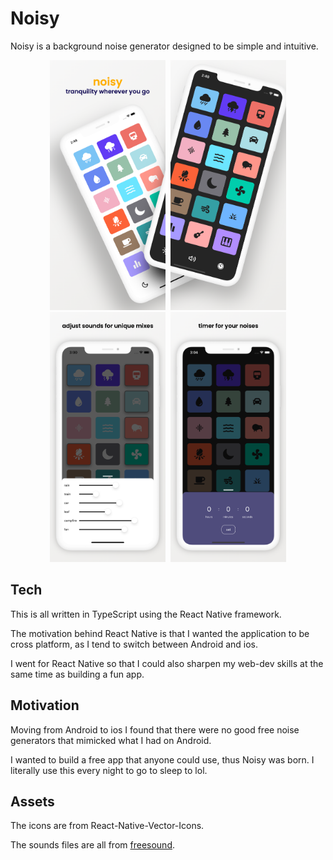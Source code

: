 # Noisy

Noisy is a background noise generator designed to be simple and intuitive. 

<p align="center">
    <kbd>
        <img height=400  src="assets/screens/screenshot_0.png">
        <img height=400 src="assets/screens/screenshot_1.png">
        <img height=400 src="assets/screens/screenshot_2.png">
        <img height=400 src="assets/screens/screenshot_3.png">
    </kbd>
</p>

## Tech

This is all written in TypeScript using the React Native framework.

The motivation behind React Native is that I wanted the application to be cross platform, as I tend to switch between Android and ios.

I went for React Native so that I could also sharpen my web-dev skills at the same time as building a fun app. 

## Motivation

Moving from Android to ios I found that there were no good free noise generators that mimicked what I had on Android. 

I wanted to build a free app that anyone could use, thus Noisy was born. I literally use this every night to go to sleep to lol.

## Assets 

The icons are from React-Native-Vector-Icons.

The sounds files are all from [freesound](https://freesound.org/). 
